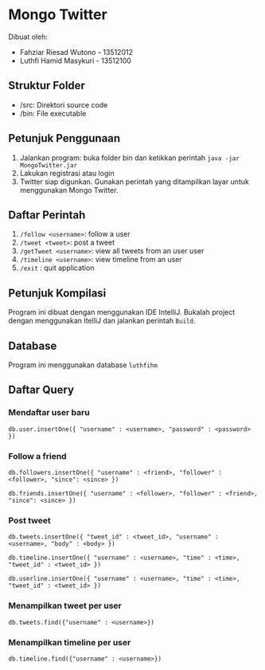 # Mongo Twitter
Dibuat oleh:

- Fahziar Riesad Wutono - 13512012
- Luthfi Hamid Masykuri - 13512100

## Struktur Folder

- /src: Direktori source code
- /bin: File executable

## Petunjuk Penggunaan
1. Jalankan program: buka folder bin dan ketikkan perintah `java -jar MongoTwitter.jar`
2. Lakukan registrasi atau login
3. Twitter siap digunkan. Gunakan perintah yang ditampilkan layar untuk menggunakan Mongo Twitter.

## Daftar Perintah
1. `/follow <username>`: follow a user
2. `/tweet <tweet>`: post a tweet
3. `/getTweet <username>`: view all tweets from an user user
4. `/timeline <username>`: view timeline from an user
5. `/exit` : quit application

## Petunjuk Kompilasi
Program ini dibuat dengan menggunakan IDE IntelliJ. Bukalah project dengan menggunakan ItelliJ dan jalankan perintah `Build`.

## Database
Program ini menggunakan database `luthfihm`

## Daftar Query
### Mendaftar user baru
`db.user.insertOne({
	"username" : <username>,
    "password" : <password>
})`

### Follow a friend
`db.followers.insertOne({
	"username" : <friend>,
    "follower" : <follower>,
    "since": <since>
})`

`db.friends.insertOne({
	"username" : <follower>,
    "follower" : <friend>,
    "since": <since>
})`

### Post tweet
`db.tweets.insertOne({
	"tweet_id" : <tweet_id>,
    "username" : <username>,
    "body" : <body>
})`

`db.timeline.insertOne({
	"username" : <username>,
    "time" : <time>,
    "tweet_id" : <tweet_id>
})`

`db.userline.insertOne({
	"username" : <username>,
    "time" : <time>,
    "tweet_id" : <tweet_id>
})`

### Menampilkan tweet per user
`db.tweets.find({"username" : <username>})`

### Menampilkan timeline per user
`db.timeline.find({"username" : <username>})`

